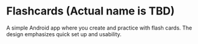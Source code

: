 # Flashcards (Actual name is TBD)

A simple Android app where you create and practice with flash cards. The design emphasizes quick set up and usability.
